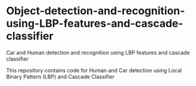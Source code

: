# Object-detection-and-recognition-using-LBP-features-and-cascade-classifier
Car and Human detection and recognition using LBP features and cascade classifier

This repository contains code for Human and Car detection using Local Binary Pattern (LBP) and Cascade Classifier
